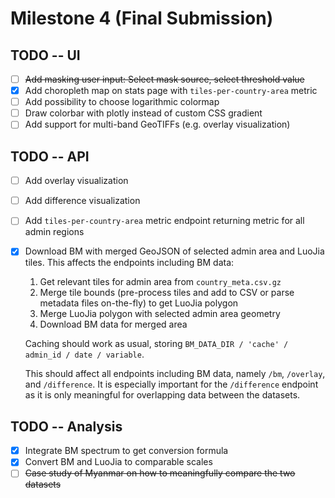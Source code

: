 # Milestone 4 (Final Submission)

## TODO -- UI

-   [ ] ~~Add masking user input: Select mask source, select threshold value~~
-   [x] Add choropleth map on stats page with `tiles-per-country-area` metric
-   [ ] Add possibility to choose logarithmic colormap
-   [ ] Draw colorbar with plotly instead of custom CSS gradient
-   [ ] Add support for multi-band GeoTIFFs (e.g. overlay visualization)

## TODO -- API

-   [ ] Add overlay visualization
-   [ ] Add difference visualization
-   [ ] Add `tiles-per-country-area` metric endpoint returning metric for all admin regions
-   [x] Download BM with merged GeoJSON of selected admin area and LuoJia tiles. This affects the endpoints including BM
        data:

    1. Get relevant tiles for admin area from `country_meta.csv.gz`
    2. Merge tile bounds (pre-process tiles and add to CSV or parse metadata files on-the-fly) to get LuoJia polygon
    3. Merge LuoJia polygon with selected admin area geometry
    4. Download BM data for merged area

    Caching should work as usual, storing `BM_DATA_DIR / 'cache' / admin_id / date / variable`.

    This should affect all endpoints including BM data, namely `/bm`, `/overlay`, and `/difference`. It is especially
    important for the `/difference` endpoint as it is only meaningful for overlapping data between the datasets.

## TODO -- Analysis

-   [x] Integrate BM spectrum to get conversion formula
-   [x] Convert BM and LuoJia to comparable scales
-   [ ] ~~Case study of Myanmar on how to meaningfully compare the two datasets~~
